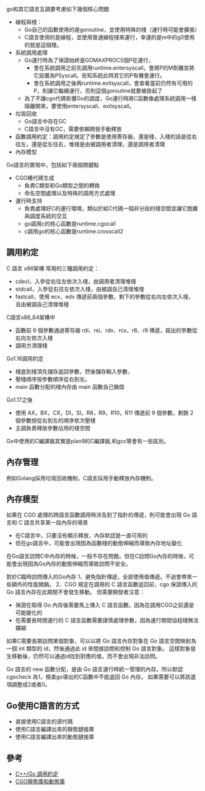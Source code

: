
go和其它語言互調要考慮如下幾個核心問題

- 線程與棧：
  - Go自己的函數使用的是goroutine，並使用特殊的棧（運行時可能會擴張）
  - C語言使用的是線程，並使用普通線程棧來運行，幸運的是m中的g0使用的就是這個棧。
- 系統調用處理
  - Go運行時為了保證始終是GOMAXPROCS個P在運行，
    - 會在系統調用之前先調用runtime.entersyscall，會將P的M剝離並將它設置為PSyscall。告知系統此時其它的P有機會運行。
    - 會在系統調用之後再runtime.exitsyscall，會查看當前仍然有可用的P，則讓它繼續運行，否則這個goroutine就要被掛起了
  - 為了不讓cgo代碼影響Go的調度，Go運行時將C函數像處理系統調用一樣隔離開來，要使用entersyscall、exitsyscall。
- 垃圾回收
  - Go語言中存在GC
  - C語言中沒有GC，需要依賴開發手動釋放
- 函數調用約定：調用約定規定了參數是使用寄存器，還是棧，入棧的話是從右往左，還是從左往右，堆棧是由被調用者清理，還是調用者清理
- 內存模型    

Go語言的實現中，包括如下兩個關鍵點
- CGO樁代碼生成
  - 負責C類型和Go類型之間的轉換
  - 命名空間處理以及特殊的調用方式處理
- 運行時支持
  - 負責處理好C的運行環境，類似於給C代碼一個非分段的棧空間並讓它脫離與調度系統的交互
  - go調用c的核心函數是runtime.cgocall
  - c調用go的核心函數是runtime.crosscall2


## 調用約定
C 語言 x86架構 常用的三種調用約定：
- cdecl，入參從右往左依次入棧，由調用者清理堆棧
- stdcall，入參從右往左依次入棧，由被調自己清理堆棧
- fastcall，使用 ecx、edx 傳遞前兩個參數，剩下的參數從右向左依次入棧，且由被調自己清理堆棧

C語言x86_64架構中
- 函數前 6 個參數通過寄存器 rdi、rsi、rdx、rcx、r8、r9 傳遞，超出的參數從右向左依次入棧
- 調用方清理棧

Go1.16調用約定
- 棧底到棧頂先儲存返回參數，然後儲存輸入參數，
- 壓棧順序按參數順序從右到左。
- main 函數分配的棧內存由 main 函數自己銷燬

Go1.17之後
- 使用 AX，BX，CX，DI，SI，R8，R9，R10，R11 傳遞前 9 個參數，剩餘 2 個參數按從右到左的順序依次壓棧
- 主調負責釋放參數佔用的棧空間

Go中使用的C編譯器其實是plan9的C編譯器,和gcc等會有一些區別。





## 內存管理
例如Golang採用垃圾回收機制，C語言採用手動釋放內存機制。

## 內存模型
如果在 CGO 處理的跨語言函數調用時涉及到了指針的傳遞，則可能會出現 Go 語言和 C 語言共享某一段內存的場景
- 在C語言中，只要沒有顯示釋放，內存默認是一直可用的
- 但在go語言中，可能會出現因為函數棧的動態伸縮而導致內存地址變化

在Go語言訪問C中內存的時候，一般不存在問題。但在C訪問Go內存的時候，可能會出現因為Go內存的動態伸縮而導致訪問不安全。

對於C臨時訪問傳入的Go內存
1、避免指針傳遞，全部使用值傳遞。不過會帶來一些額外的性能開銷。
2、CGO 規定在調用的 C 語言函數返回前，cgo 保證傳入的 Go 語言內存在此期間不會發生移動。 但需要開發者注意：
  - 保證在取得 Go 內存後需要馬上傳入 C 語言函數。因為在調用CGO之前還是可能變化的
  - 在需要長時間運行的 C 語言函數需要謹慎處理參數，因為運行期間協程棧無法擴縮

如果C需要長期訪問某個對象，可以以將 Go 語言內存對象在 Go 語言空間映射為一個 int 類型的 id，然後通過此 id 來間接訪問和控制 Go 語言對象。
這樣對象發生移動後，仍然可以通過id找到對應的值，而不會出現非法訪問。

 Go 語言的 new 函數分配，是由 Go 語言運行時統一管理的內存。所以默認 cgocheck 為1，檢查go導出的C函數中不能返回 Go 內存。
 如果需要可以將該選項調整成2或者0。


## Go使用C語言的方式
- 直接使用C語言的源代碼
- 使用C語言編譯出來的靜態鏈接庫
- 使用C語言編譯出來的動態鏈接庫



## 參考
- [C++/Go 調用約定](https://zhuanlan.zhihu.com/p/640963428)
- [CGO靜態庫和動態庫](https://chai2010.cn/advanced-go-programming-book/ch2-cgo/ch2-09-static-shared-lib.html)